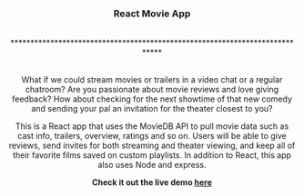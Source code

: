  <div class="wrapper" style="text-align: center;">
  <h3>React Movie App</h3>
  <br/>
  ****************************************************************************
  <br/>
  <br/>
  <p>What if we could stream movies or trailers in a video chat or a regular chatroom? Are you passionate about movie reviews and love giving feedback? How about checking for the next showtime of that new comedy and sending your pal an invitation for the theater closest to you?</p> 

  <p>This is a React app that uses the MovieDB API to pull movie data such as cast info, trailers, overview, ratings and so on. Users will be able to give reviews, send invites for both streaming and theater viewing, and keep all of their favorite films saved on custom playlists. In addition to React, this app also uses Node and express.</p>

  <b>Check it out the live demo <a href="https://the-reel.herokuapp.com/" >here</a></b>
</div>
